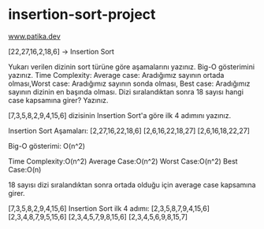 # insertion-sort-project
www.patika.dev

[22,27,16,2,18,6] -> Insertion Sort

Yukarı verilen dizinin sort türüne göre aşamalarını yazınız.
Big-O gösterimini yazınız.
Time Complexity: Average case: Aradığımız sayının ortada olması,Worst case: Aradığımız sayının sonda olması, Best case: Aradığımız sayının dizinin en başında olması.
Dizi sıralandıktan sonra 18 sayısı hangi case kapsamına girer? Yazınız.


[7,3,5,8,2,9,4,15,6] dizisinin Insertion Sort'a göre ilk 4 adımını yazınız.

Insertion Sort Aşamaları:
[2,27,16,22,18,6]
[2,6,16,22,18,27]
[2,6,16,18,22,27]

Big-O gösterimi:
O(n^2)

Time Complexity:O(n^2)
Average Case:O(n^2)
Worst Case:O(n^2)
Best Case:O(n)

18 sayısı dizi sıralandıktan sonra ortada olduğu için average case kapsamına girer.

[7,3,5,8,2,9,4,15,6] Insertion Sort ilk 4 adımı:
[2,3,5,8,7,9,4,15,6]
[2,3,4,8,7,9,5,15,6]
[2,3,4,5,7,9,8,15,6]
[2,3,4,5,6,9,8,15,7]

